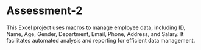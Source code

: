 # Assessment-2
This Excel project uses macros to manage employee data, including ID, Name, Age, Gender, Department, Email, Phone, Address, and Salary. It facilitates automated analysis and reporting for efficient data management.
